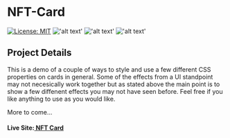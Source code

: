 # NFT-Card

[![License: MIT](https://img.shields.io/badge/License-MIT-green.svg)](https://opensource.org/licenses/MIT) !['alt text'](https://img.shields.io/badge/CSS-44.7%25-purple)
!['alt text'](https://img.shields.io/badge/HTML-40.8%25-red) !['alt text'](https://img.shields.io/badge/JavaScript-14.5%25-yellow)
 
## Project Details

This is a demo of a couple of ways to style and use a few different CSS properties on cards in general. Some of the effects from a UI standpoint may not necesically work together but as stated above the main point is to show a few diffenent effects you may not have seen before. Feel free if you like anything to use as you would like. 

More to come...

#### Live Site:[ NFT Card ](https://lewis-nft-card-practice.netlify.app/)
